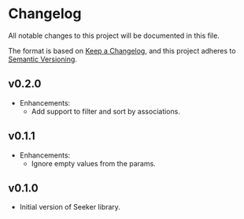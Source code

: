 # Changelog

All notable changes to this project will be documented in this file.

The format is based on [Keep a Changelog](https://keepachangelog.com/en/1.0.0/),
and this project adheres to [Semantic Versioning](https://semver.org/spec/v2.0.0.html).

## v0.2.0

* Enhancements:
  * Add support to filter and sort by associations.

## v0.1.1

* Enhancements:
  * Ignore empty values from the params.

## v0.1.0

* Initial version of Seeker library.
